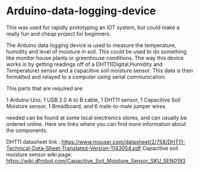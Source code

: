 # Arduino-data-logging-device
This was used for rapidly prototyping an IOT system, but could make a really fun and cheap project for beginners.

The Arduino data logging device is used to measure the temperature, humidity and level of moisture in soil. This could be used to do something like monitor house plants or greenhouse conditions. 
The way this device works is by getting readings off of a DHT11(Digital,Humidity and Temperature) sensor and a capacitive soil moisture sensor. This data is then formatted and relayed to a computer using serial communication.

This parts that are required are:

1 Arduino Uno, 1 USB 2.0 A to B cable, 1 DHT11 sensor, 1 Capacitive Soil Moisture sensor, 1 Breadboard, and 6 male-to-male jumper wires

needed can be found at some local electronics stores, and can usually be ordered online. 
Here are links where you can find more information about the components.

DHT11 datasheet link : https://www.mouser.com/datasheet/2/758/DHT11-Technical-Data-Sheet-Translated-Version-1143054.pdf
Capacitive soil moisture sensor wiki page: https://wiki.dfrobot.com/Capacitive_Soil_Moisture_Sensor_SKU_SEN0193
